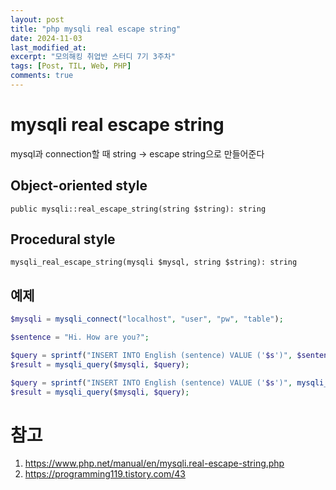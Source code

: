 ```yaml
---
layout: post
title: "php mysqli real escape string"
date: 2024-11-03
last_modified_at:
excerpt: "모의해킹 취업반 스터디 7기 3주차"
tags: [Post, TIL, Web, PHP]
comments: true
---
```


# mysqli real escape string
mysql과 connection할 때 string -> escape string으로 만들어준다

## Object-oriented style
`public mysqli::real_escape_string(string $string): string`

## Procedural style
`mysqli_real_escape_string(mysqli $mysql, string $string): string`

## 예제
```php
$mysqli = mysqli_connect("localhost", "user", "pw", "table");

$sentence = "Hi. How are you?";

$query = sprintf("INSERT INTO English (sentence) VALUE ('$s')", $sentence);
$result = mysqli_query($mysqli, $query);

$query = sprintf("INSERT INTO English (sentence) VALUE ('$s')", mysqli_real_escape_string($mysql, $sentence));
$result = mysqli_query($mysqli, $query);
```

# 참고
1. https://www.php.net/manual/en/mysqli.real-escape-string.php
2. https://programming119.tistory.com/43